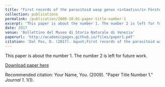 ```yaml
---
title: "First records of the parasitoid wasp genus <i>Saotis</i> Förster, 1869 for Italy (Hymenoptera, Ichneumoindae, Ctenopelmatinae, Mesoleiini)"
collection: publications
permalink: /publication/2009-10-01-paper-title-number-1
excerpt: 'This paper is about the number 1. The number 2 is left for future work.'
date: 2017
venue: 'Bollettino del Museo di Storia Naturale di Venezia'
paperurl: 'http://academicpages.github.io/files/paper1.pdf'
citation: 'Dal Pos, D. (2017). &quot;First records of the parasitoid wasp genus <i>Saotis</i> Förster, 1869 for Italy (Hymenoptera, Ichneumoindae, Ctenopelmatinae, Mesoleiini).&quot; <i>Bollettino del Museo di Storia Naturale di Venezia</i>, 68: 59–62.'
---
```

This paper is about the number 1. The number 2 is left for future work.

[Download paper here](https://msn.visitmuve.it/wp-content/uploads/2017/12/Boll.68.2017.7.pdf)

Recommended citation: Your Name, You. (2009). "Paper Title Number 1." <i>Journal 1</i>. 1(1).